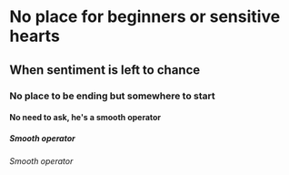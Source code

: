 # No place for beginners or sensitive hearts
## When sentiment is left to chance
### No place to be ending but somewhere to start
#### No need to ask, he's a smooth operator
##### Smooth operator
###### Smooth operator
